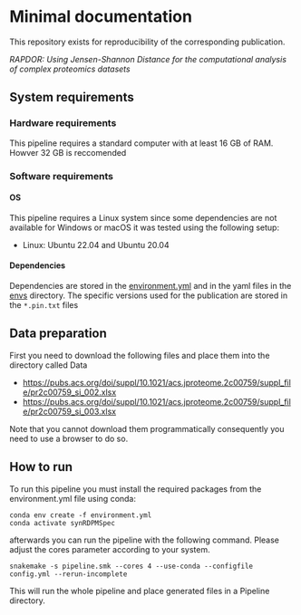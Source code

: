 # Minimal documentation

This repository exists for reproducibility of the corresponding publication.

*RAPDOR: Using Jensen-Shannon Distance for the computational analysis of complex proteomics datasets*



## System requirements

### Hardware requirements

This pipeline requires a standard computer with at least 16 GB of RAM. Howver 32 GB is reccomended

### Software requirements

#### OS
This pipeline requires a Linux system since some dependencies are not available for Windows or macOS it was tested using the following setup:

- Linux: Ubuntu 22.04 and Ubuntu 20.04

####  Dependencies

Dependencies are stored in the [environment.yml](./environment.yml) and in the yaml files in the [envs](./envs) directory. 
The specific versions used for the publication are stored in the `*.pin.txt` files


## Data preparation


First you need to download the following files and place them into the directory called Data

- https://pubs.acs.org/doi/suppl/10.1021/acs.jproteome.2c00759/suppl_file/pr2c00759_si_002.xlsx
- https://pubs.acs.org/doi/suppl/10.1021/acs.jproteome.2c00759/suppl_file/pr2c00759_si_003.xlsx

Note that you cannot download them programmatically consequently you need to use a browser to do so.


## How to run

To run this pipeline you must install the required packages from the environment.yml file using conda:

```shell
conda env create -f environment.yml
conda activate synRDPMSpec
```

afterwards you can run the pipeline with the following command. Please adjust the cores parameter according to your system.


```shell
snakemake -s pipeline.smk --cores 4 --use-conda --configfile config.yml --rerun-incomplete
```

This will run the whole pipeline and place generated files in a Pipeline directory. 
